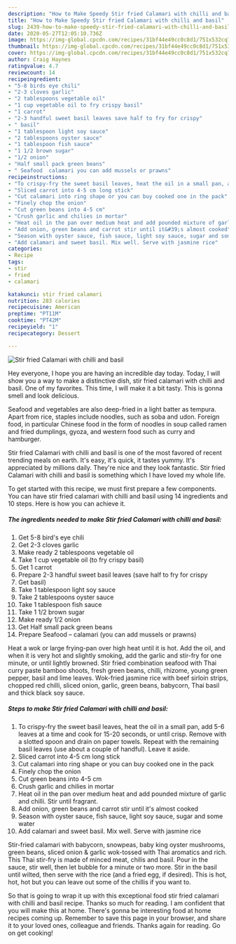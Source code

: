 ```yaml
---
description: "How to Make Speedy Stir fried Calamari with chilli and basil"
title: "How to Make Speedy Stir fried Calamari with chilli and basil"
slug: 2439-how-to-make-speedy-stir-fried-calamari-with-chilli-and-basil
date: 2020-05-27T12:05:10.736Z
image: https://img-global.cpcdn.com/recipes/31bf44e49cc0c8d1/751x532cq70/stir-fried-calamari-with-chilli-and-basil-recipe-main-photo.jpg
thumbnail: https://img-global.cpcdn.com/recipes/31bf44e49cc0c8d1/751x532cq70/stir-fried-calamari-with-chilli-and-basil-recipe-main-photo.jpg
cover: https://img-global.cpcdn.com/recipes/31bf44e49cc0c8d1/751x532cq70/stir-fried-calamari-with-chilli-and-basil-recipe-main-photo.jpg
author: Craig Haynes
ratingvalue: 4.7
reviewcount: 14
recipeingredient:
- "5-8 birds eye chili"
- "2-3 cloves garlic"
- "2 tablespoons vegetable oil"
- "1 cup vegetable oil to fry crispy basil"
- "1 carrot"
- "2-3 handful sweet basil leaves save half to fry for crispy"
- " basil"
- "1 tablespoon light soy sauce"
- "2 tablespoons oyster sauce"
- "1 tablespoon fish sauce"
- "1 1/2 brown sugar"
- "1/2 onion"
- "Half small pack green beans"
- " Seafood  calamari you can add mussels or prawns"
recipeinstructions:
- "To crispy-fry the sweet basil leaves, heat the oil in a small pan, add 5-6 leaves at a time and cook for 15-20 seconds, or until crisp. Remove with a slotted spoon and drain on paper towels. Repeat with the remaining basil leaves (use about a couple of handful). Leave it aside."
- "Sliced carrot into 4-5 cm long stick"
- "Cut calamari into ring shape or you can buy cooked one in the pack"
- "Finely chop the onion"
- "Cut green beans into 4-5 cm"
- "Crush garlic and chilies in mortar"
- "Heat oil in the pan over medium heat and add pounded mixture of garlic and chilli. Stir until fragrant."
- "Add onion, green beans and carrot stir until it&#39;s almost cooked"
- "Season with oyster sauce, fish sauce, light soy sauce, sugar and some water"
- "Add calamari and sweet basil. Mix well. Serve with jasmine rice"
categories:
- Recipe
tags:
- stir
- fried
- calamari

katakunci: stir fried calamari 
nutrition: 283 calories
recipecuisine: American
preptime: "PT11M"
cooktime: "PT42M"
recipeyield: "1"
recipecategory: Dessert

---
```



![Stir fried Calamari with chilli and basil](https://img-global.cpcdn.com/recipes/31bf44e49cc0c8d1/751x532cq70/stir-fried-calamari-with-chilli-and-basil-recipe-main-photo.jpg)

Hey everyone, I hope you are having an incredible day today. Today, I will show you a way to make a distinctive dish, stir fried calamari with chilli and basil. One of my favorites. This time, I will make it a bit tasty. This is gonna smell and look delicious.

Seafood and vegetables are also deep-fried in a light batter as tempura. Apart from rice, staples include noodles, such as soba and udon. Foreign food, in particular Chinese food in the form of noodles in soup called ramen and fried dumplings, gyoza, and western food such as curry and hamburger.

Stir fried Calamari with chilli and basil is one of the most favored of recent trending meals on earth. It's easy, it's quick, it tastes yummy. It's appreciated by millions daily. They're nice and they look fantastic. Stir fried Calamari with chilli and basil is something which I have loved my whole life.


To get started with this recipe, we must first prepare a few components. You can have stir fried calamari with chilli and basil using 14 ingredients and 10 steps. Here is how you can achieve it.

<!--inarticleads1-->

##### The ingredients needed to make Stir fried Calamari with chilli and basil:

1. Get 5-8 bird&#39;s eye chili
1. Get 2-3 cloves garlic
1. Make ready 2 tablespoons vegetable oil
1. Take 1 cup vegetable oil (to fry crispy basil)
1. Get 1 carrot
1. Prepare 2-3 handful sweet basil leaves (save half to fry for crispy
1. Get  basil)
1. Take 1 tablespoon light soy sauce
1. Take 2 tablespoons oyster sauce
1. Take 1 tablespoon fish sauce
1. Take 1 1/2 brown sugar
1. Make ready 1/2 onion
1. Get Half small pack green beans
1. Prepare  Seafood – calamari (you can add mussels or prawns)


Heat a wok or large frying-pan over high heat until it is hot. Add the oil, and when it is very hot and slightly smoking, add the garlic and stir-fry for one minute, or until lightly browned. Stir fried combination seafood with Thai curry paste bamboo shoots, fresh green beans, chilli, rhizome, young green pepper, basil and lime leaves. Wok-fried jasmine rice with beef sirloin strips, chopped red chilli, sliced onion, garlic, green beans, babycorn, Thai basil and thick black soy sauce. 

<!--inarticleads2-->

##### Steps to make Stir fried Calamari with chilli and basil:

1. To crispy-fry the sweet basil leaves, heat the oil in a small pan, add 5-6 leaves at a time and cook for 15-20 seconds, or until crisp. Remove with a slotted spoon and drain on paper towels. Repeat with the remaining basil leaves (use about a couple of handful). Leave it aside.
1. Sliced carrot into 4-5 cm long stick
1. Cut calamari into ring shape or you can buy cooked one in the pack
1. Finely chop the onion
1. Cut green beans into 4-5 cm
1. Crush garlic and chilies in mortar
1. Heat oil in the pan over medium heat and add pounded mixture of garlic and chilli. Stir until fragrant.
1. Add onion, green beans and carrot stir until it&#39;s almost cooked
1. Season with oyster sauce, fish sauce, light soy sauce, sugar and some water
1. Add calamari and sweet basil. Mix well. Serve with jasmine rice


Stir-fried calamari with babycorn, snowpeas, baby king oyster mushrooms, green beans, sliced onion &amp; garlic wok-tossed with Thai aromatics and rich. This Thai stir-fry is made of minced meat, chilis and basil. Pour in the sauce, stir well, then let bubble for a minute or two more. Stir in the basil until wilted, then serve with the rice (and a fried egg, if desired). This is hot, hot, hot but you can leave out some of the chillis if you want to. 

So that is going to wrap it up with this exceptional food stir fried calamari with chilli and basil recipe. Thanks so much for reading. I am confident that you will make this at home. There's gonna be interesting food at home recipes coming up. Remember to save this page in your browser, and share it to your loved ones, colleague and friends. Thanks again for reading. Go on get cooking!
